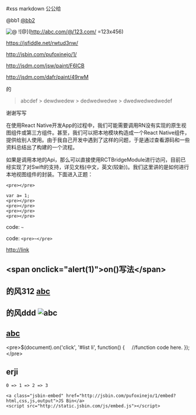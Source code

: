 #xss markdown
公公给

@bb1
[@bb2](http://a.com/@bb2/)

![@](http://abc.com/@/123.com/)
![@](http://abc.com/@/123.com/ =123x456)

<https://jsfiddle.net/rwtud3nw/>

<http://jsbin.com/pufoxinejo/1/>

<http://jsdm.com/jsw/paint/F6ICB>

<http://jsdm.com/dafr/paint/49rwM>


的

> abcdef
    > dewdwedew
        > dedwedwedwe
            > dwedwedwedwedef


谢谢写写

在使用React Native开发App的过程中，我们可能需要调用RN没有实现的原生视图组件或第三方组件。甚至，我们可以把本地模块构造成一个React Native组件，提供给别人使用。由于我自己开发中遇到了这样的问题，于是通过查看源码和一些资料总结出了构建的一个流程。

如果是调用本地的Api，那么可以直接使用RCTBridgeModule进行访问，目前已经实现了对Swift的支持，详见文档(中文，英文(较新))。我们这里讲的是如何进行本地视图组件的封装。下面进入正题：

```
<pre></pre>
```

    var a= 1;
    <pre></pre>
    <pre></pre>
    <pre></pre>
    <pre></pre>


code: `~`

code: `<pre>~</pre>`


<http://link>

## **&lt;span onclick="alert(1)"&gt;on()写法&lt;/span&gt;**


## 的风312 [abc](http://abc.com)


## 的风ddd ![abc](http://abc.com)

## [abc](http://abc.com)

&lt;pre&gt;$(document).on('click', '#list li', function() {
    //function code here.
});&lt;/pre&gt;


## erji

```
0 => 1 => 2 => 3
``````


```
<a class="jsbin-embed" href="http://jsbin.com/pufoxinejo/1/embed?html,css,js,output">JS Bin</a>
<script src="http://static.jsbin.com/js/embed.js"></script>
```


